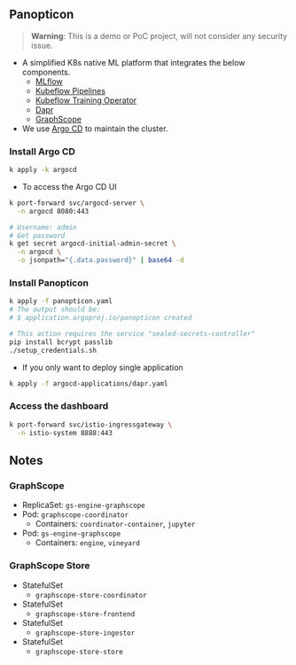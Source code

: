 
## Panopticon

> **Warning**: This is a demo or PoC project,
  will not consider any security issue.

* A simplified K8s native ML platform that
  integrates the below components.
  - [MLflow](https://github.com/mlflow/mlflow)
  - [Kubeflow Pipelines](https://github.com/kubeflow/pipelines)
  - [Kubeflow Training Operator](https://github.com/kubeflow/training-operator)
  - [Dapr](https://github.com/dapr/dapr)
  - [GraphScope](https://github.com/alibaba/GraphScope)
* We use [Argo CD](https://github.com/argoproj/argo-cd) to maintain the cluster.

### Install Argo CD

```zsh
k apply -k argocd
```

* To access the Argo CD UI

```zsh
k port-forward svc/argocd-server \
  -n argocd 8080:443

# Username: admin
# Get password
k get secret argocd-initial-admin-secret \
  -n argocd \
  -o jsonpath="{.data.password}" | base64 -d
```

### Install Panopticon

```zsh
k apply -f panopticon.yaml
# The output should be:
# $ application.argoproj.io/panopticon created
```

```zsh
# This action requires the service "sealed-secrets-controller"
pip install bcrypt passlib
./setup_credentials.sh
```

* If you only want to deploy single application

```zsh
k apply -f argocd-applications/dapr.yaml
```

### Access the dashboard

```zsh
k port-forward svc/istio-ingressgateway \
  -n istio-system 8888:443
```

## Notes

### GraphScope

* ReplicaSet: `gs-engine-graphscope`
* Pod: `graphscope-coordinator`
  - Containers: `coordinator-container`, `jupyter`
* Pod: `gs-engine-graphscope`
  - Containers: `engine`, `vineyard`

### GraphScope Store

* StatefulSet
  - `graphscope-store-coordinator`
* StatefulSet
  - `graphscope-store-frontend`
* StatefulSet
  - `graphscope-store-ingestor`
* StatefulSet
  - `graphscope-store-store`
